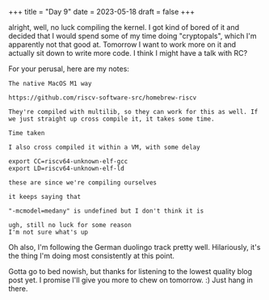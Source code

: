 +++
title = "Day 9"
date = 2023-05-18
draft = false
+++

alright, well, no luck compiling the kernel. I got kind of bored of it and decided
that I would spend some of my time doing "cryptopals", which I'm apparently not that 
good at. Tomorrow I want to work more on it and actually sit down to write more code.
I think I might have a talk with RC?

For your perusal, here are my notes:

```
The native MacOS M1 way

https://github.com/riscv-software-src/homebrew-riscv

They're compiled with multilib, so they can work for this as well. If we just straight up cross compile it, it takes some time.

Time taken

I also cross compiled it within a VM, with some delay

export CC=riscv64-unknown-elf-gcc
export LD=riscv64-unknown-elf-ld

these are since we're compiling ourselves

it keeps saying that 

"-mcmodel=medany" is undefined but I don't think it is

ugh, still no luck for some reason
I'm not sure what's up
```

Oh also, I'm following the German duolingo track pretty well. Hilariously, it's the thing I'm doing
most consistently at this point.

Gotta go to bed nowish, but thanks for listening to the lowest quality blog post yet. I promise I'll
give you more to chew on tomorrow. :) Just hang in there.

